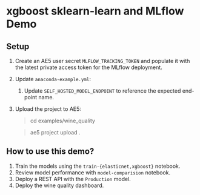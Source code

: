 # xgboost sklearn-learn and MLflow Demo


## Setup
1. Create an AE5 user secret `MLFLOW_TRACKING_TOKEN` and populate it with the latest private access token for the MLflow deployment.
2. Update `anaconda-example.yml`:
   1. Update `SELF_HOSTED_MODEL_ENDPOINT` to reference the expected end-point name. 
3. Upload the project to AE5:
    > cd examples/wine_quality

    > ae5 project upload . 

## How to use this demo?
1. Train the models using the `train-{elasticnet,xgboost}` notebook.
2. Review model performance with `model-comparision` notebook.
2. Deploy a REST API with the `Production` model.
3. Deploy the wine quality dashboard.
